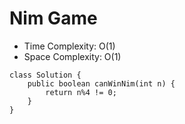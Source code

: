 # Nim Game

- Time Complexity: O(1)
- Space Complexity: O(1)

```
class Solution {
    public boolean canWinNim(int n) {
        return n%4 != 0;
    }
}
```
